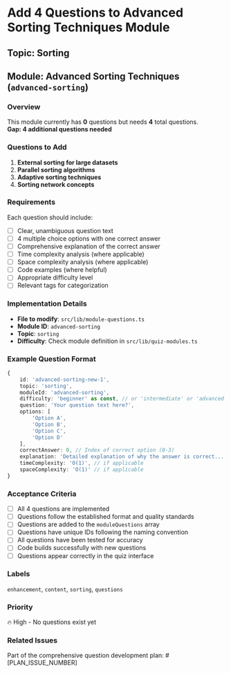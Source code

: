 # Add 4 Questions to Advanced Sorting Techniques Module

## Topic: Sorting
## Module: Advanced Sorting Techniques (`advanced-sorting`)

### Overview
This module currently has **0** questions but needs **4** total questions.  
**Gap: 4 additional questions needed**

### Questions to Add

1. **External sorting for large datasets**
2. **Parallel sorting algorithms**
3. **Adaptive sorting techniques**
4. **Sorting network concepts**

### Requirements
Each question should include:
- [ ] Clear, unambiguous question text
- [ ] 4 multiple choice options with one correct answer
- [ ] Comprehensive explanation of the correct answer
- [ ] Time complexity analysis (where applicable)
- [ ] Space complexity analysis (where applicable)
- [ ] Code examples (where helpful)
- [ ] Appropriate difficulty level
- [ ] Relevant tags for categorization

### Implementation Details
- **File to modify**: `src/lib/module-questions.ts`
- **Module ID**: `advanced-sorting`
- **Topic**: `sorting`
- **Difficulty**: Check module definition in `src/lib/quiz-modules.ts`

### Example Question Format
```typescript
{
    id: 'advanced-sorting-new-1',
    topic: 'sorting',
    moduleId: 'advanced-sorting',
    difficulty: 'beginner' as const, // or 'intermediate' or 'advanced'
    question: 'Your question text here?',
    options: [
        'Option A',
        'Option B', 
        'Option C',
        'Option D'
    ],
    correctAnswer: 0, // Index of correct option (0-3)
    explanation: 'Detailed explanation of why the answer is correct...',
    timeComplexity: 'O(1)', // if applicable
    spaceComplexity: 'O(1)' // if applicable
}
```

### Acceptance Criteria
- [ ] All 4 questions are implemented
- [ ] Questions follow the established format and quality standards
- [ ] Questions are added to the `moduleQuestions` array
- [ ] Questions have unique IDs following the naming convention
- [ ] All questions have been tested for accuracy
- [ ] Code builds successfully with new questions
- [ ] Questions appear correctly in the quiz interface

### Labels
`enhancement`, `content`, `sorting`, `questions`

### Priority
🔥 High - No questions exist yet

### Related Issues
Part of the comprehensive question development plan: #[PLAN_ISSUE_NUMBER]